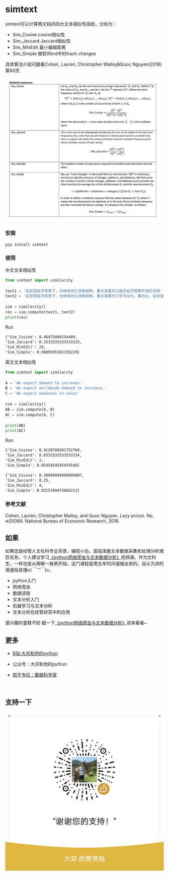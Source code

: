 



# simtext

simtext可以计算两文档间四大文本相似性指标，分别为：

- Sim_Cosine    cosine相似性
- Sim_Jaccard   Jaccard相似性
- Sim_MinEdit  最小编辑距离
- Sim_Simple  微软Word中的track changes

具体算法介绍可翻看Cohen, Lauren, Christopher Malloy&Quoc Nguyen(2018) 第60页

![](img/论文中的公式.png)

### 安装

```
pip install simtext
```

### 使用

中文文本相似性

```python
from simtext import similarity

text1 = '在宏观经济背景下，为继续优化贷款结构，重点发展可以抵抗经济周期不良的贷款'
text2 = '在宏观经济背景下，为继续优化贷款结构，重点发展可三年专业化、集约化、综合金融+物联网金融四大金融特色的基础上'

sim = similarity()
res = sim.compute(text1, text2)
print(res)
```

Run

```
{'Sim_Cosine': 0.46475800154489, 
'Sim_Jaccard': 0.3333333333333333, 
'Sim_MinEdit': 29, 
'Sim_Simple': 0.9889595182335229}
```



英文文本相似性

```python
from simtext import similarity

A = 'We expect demand to increase.'
B = 'We expect worldwide demand to increase.'
C = 'We expect weakness in sales'

sim = similarity()
AB = sim.compute(A, B)
AC = sim.compute(A, C)

print(AB)
print(AC)
```

Run

```
{'Sim_Cosine': 0.9128709291752769, 
'Sim_Jaccard': 0.8333333333333334, 
'Sim_MinEdit': 2, 
'Sim_Simple': 0.9545454545454546}

{'Sim_Cosine': 0.39999999999999997, 
'Sim_Jaccard': 0.25, 
'Sim_MinEdit': 4, 
'Sim_Simple': 0.9315789473684211}

```



### 参考文献

Cohen, Lauren, Christopher Malloy, and Quoc Nguyen. *Lazy prices*. No. w25084. National Bureau of Economic Research, 2018.

## 如果

如果您是经管人文社科专业背景，编程小白，面临海量文本数据采集和处理分析艰巨任务，个人建议学习[《python网络爬虫与文本数据分析》](https://ke.qq.com/course/482241?tuin=163164df)视频课。作为文科生，一样也是从两眼一抹黑开始，这门课程是用五年时间凝缩出来的。自认为讲的很通俗易懂o(*￣︶￣*)o，

- python入门
- 网络爬虫
- 数据读取
- 文本分析入门
- 机器学习与文本分析
- 文本分析在经管研究中的应用

感兴趣的童鞋不妨 戳一下[《python网络爬虫与文本数据分析》](https://ke.qq.com/course/482241?tuin=163164df)进来看看~



## 更多

- [B站:大邓和他的python](https://space.bilibili.com/122592901/channel/detail?cid=66008)

- 公众号：大邓和他的python

- [知乎专栏：数据科学家](https://zhuanlan.zhihu.com/dadeng)

    ​    

## 支持一下

![](img/my_zanshang_qrcode.jpg)